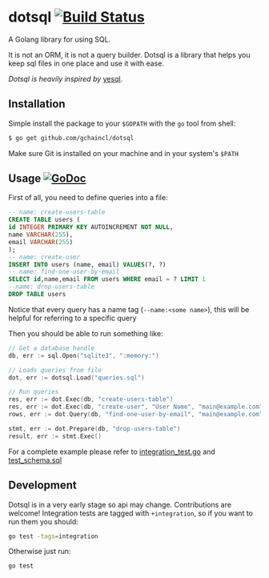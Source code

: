 dotsql [![Build Status](https://travis-ci.org/gchaincl/dotsql.svg)](https://travis-ci.org/gchaincl/dotsql)
======

A Golang library for using SQL.

It is not an ORM, it is not a query builder. Dotsql is a library that helps you
keep sql files in one place and use it with ease.

_Dotsql is heavily inspired by_ [yesql](https://github.com/krisajenkins/yesql).

Installation
--
Simple install the package to your `$GOPATH` with the `go` tool from shell:
```bash
$ go get github.com/gchaincl/dotsql
```
Make sure Git is installed on your machine and in your system's `$PATH`

Usage [![GoDoc](https://godoc.org/github.com/gchaincl/dotsql?status.svg)](https://godoc.org/github.com/gchaincl/dotsql)
--

First of all, you need to define queries into a file:

```sql
-- name: create-users-table
CREATE TABLE users (
id INTEGER PRIMARY KEY AUTOINCREMENT NOT NULL,
name VARCHAR(255),
email VARCHAR(255)
);
-- name: create-user
INSERT INTO users (name, email) VALUES(?, ?)
-- name: find-one-user-by-email
SELECT id,name,email FROM users WHERE email = ? LIMIT 1
--name: drop-users-table
DROP TABLE users
```

Notice that every query has a name tag (`--name:<some name>`),
this will be helpful for referring to a specific query

Then you should be able to run something like:

```go
// Get a database handle
db, err := sql.Open("sqlite3", ":memory:")

// Loads queries from file
dot, err := dotsql.Load("queries.sql")

// Run queries
res, err := dot.Exec(db, "create-users-table")
res, err := dot.Exec(db, "create-user", "User Name", "main@example.com")
rows, err := dot.Query(db, "find-one-user-by-email", "main@example.com")

stmt, err := dot.Prepare(db, "drop-users-table")
result, err := stmt.Exec()
```

For a complete example please refer to [integration_test.go](https://github.com/gchaincl/dotsql/blob/master/integration_test.go) and [test_schema.sql](https://github.com/gchaincl/dotsql/blob/master/test_schema.sql)

Development
--

Dotsql is in a very early stage so api may change. Contributions are welcome!
Integration tests are tagged with `+integration`, so if you want to run them you should:
```bash
go test -tags=integration
```

Otherwise just run:
```bash
go test
```
